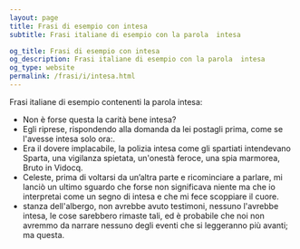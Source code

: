 ```yaml
---
layout: page
title: Frasi di esempio con intesa 
subtitle: Frasi italiane di esempio con la parola  intesa

og_title: Frasi di esempio con intesa 
og_description: Frasi italiane di esempio con la parola  intesa
og_type: website
permalink: /frasi/i/intesa.html
---
```


Frasi italiane di esempio contenenti la parola intesa:


- Non è forse questa la carità bene intesa?
- Egli riprese, rispondendo alla domanda da lei postagli prima, come se l'avesse intesa solo ora:.
- Era il dovere implacabile, la polizia intesa come gli spartiati intendevano Sparta, una vigilanza spietata, un'onestà feroce, una spia marmorea, Bruto in Vidocq.
- Celeste, prima di voltarsi da un’altra parte e ricominciare a parlare, mi lanciò un ultimo sguardo che forse non significava niente ma che io interpretai come un segno di intesa e che mi fece scoppiare il cuore.
- stanza dell'albergo, non avrebbe avuto testimoni, nessuno l'avrebbe intesa, le cose sarebbero rimaste tali, ed è probabile che noi non avremmo da narrare nessuno degli eventi che si leggeranno più avanti; ma questa.

